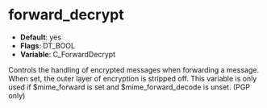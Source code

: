 # forward_decrypt

- **Default**: yes
- **Flags**: DT_BOOL
- **Variable**: C_ForwardDecrypt

Controls the handling of encrypted messages when forwarding a message.
When set, the outer layer of encryption is stripped off.  This
variable is only used if $mime_forward is set and
$mime_forward_decode is unset.
(PGP only)
